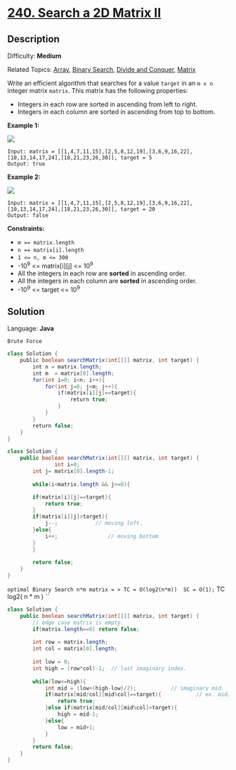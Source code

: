 # [240\. Search a 2D Matrix II](https://leetcode.com/problems/search-a-2d-matrix-ii/)

## Description

Difficulty: **Medium**  

Related Topics: [Array](https://leetcode.com/tag/array/), [Binary Search](https://leetcode.com/tag/binary-search/), [Divide and Conquer](https://leetcode.com/tag/divide-and-conquer/), [Matrix](https://leetcode.com/tag/matrix/)


Write an efficient algorithm that searches for a value `target` in an `m x n` integer matrix `matrix`. This matrix has the following properties:

*   Integers in each row are sorted in ascending from left to right.
*   Integers in each column are sorted in ascending from top to bottom.

**Example 1:**

![](https://assets.leetcode.com/uploads/2020/11/24/searchgrid2.jpg)

```
Input: matrix = [[1,4,7,11,15],[2,5,8,12,19],[3,6,9,16,22],[10,13,14,17,24],[18,21,23,26,30]], target = 5
Output: true
```

**Example 2:**

![](https://assets.leetcode.com/uploads/2020/11/24/searchgrid.jpg)

```
Input: matrix = [[1,4,7,11,15],[2,5,8,12,19],[3,6,9,16,22],[10,13,14,17,24],[18,21,23,26,30]], target = 20
Output: false
```

**Constraints:**

*   `m == matrix.length`
*   `n == matrix[i].length`
*   `1 <= n, m <= 300`
*   -10<sup>9</sup> <= matrix[i][j] <= 10<sup>9</sup>
*   All the integers in each row are **sorted** in ascending order.
*   All the integers in each column are **sorted** in ascending order.
*   -10<sup>9</sup> <= target <= 10<sup>9</sup>


## Solution

Language: **Java**

``Brute Force``

```java
class Solution {
    public boolean searchMatrix(int[][] matrix, int target) {
        int n = matrix.length;
        int m  = matrix[0].length;
        for(int i=0; i<n; i++){
            for(int j=0; j<m; j++){
                if(matrix[i][j]==target){
                    return true;
                }
            }
        }
        return false;
    }
}
```


```java
class Solution {
    public boolean searchMatrix(int[][] matrix, int target) {
               int i=0;
        int j= matrix[0].length-1;
        
        while(i<matrix.length && j>=0){

        if(matrix[i][j]==target){
            return true;
        }
        if(matrix[i][j]>target){
            j--;            // moving left.
        }else{
            i++;                // moving bottom.
        }
        }
        
        return false;
    }
}
```


`` optimal Binary Search n*m matrix = > TC = O(log2(n*m))  SC = O(1);
`` TC log2( n * m ) ``

```java
class Solution {
    public boolean searchMatrix(int[][] matrix, int target) {
        // edge case matrix is empty.
        if(matrix.length==0) return false;
        
        int row = matrix.length;
        int col = matrix[0].length;
        
        int low = 0;
        int high = (row*col)-1;  // last imaginary index.
        
        while(low<=high){
            int mid = (low+(high-low)/2);           // imaginary mid.
            if(matrix[mid/col][mid%col]==target){           // ex. mid/col 2/4  = 0. mid%/col 2%/4 = 2; (0,2)== target . 0 row 2nd col.
                return true;
            }else if(matrix[mid/col][mid%col]>target){
                high = mid-1;
            }else{
                low = mid+1;
            }
        }
        return false;
    }
}
```
